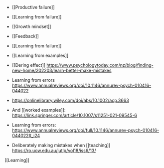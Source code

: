 - [[Productive failure]]
- [[Learning from failure]]
- [[Growth mindset]]
- [[Feedback]]
- [[Learning from failure]]
- [[Learning from examples]]

- [[Dering effect]] https://www.psychologytoday.com/nz/blog/finding-new-home/202203/learn-better-make-mistakes

- Learning from errors https://www.annualreviews.org/doi/10.1146/annurev-psych-010416-044022

- https://onlinelibrary.wiley.com/doi/abs/10.1002/acp.3663

- And [[worked examples]]: https://link.springer.com/article/10.1007/s11251-021-09545-6

- Learning from errors: https://www.annualreviews.org/doi/full/10.1146/annurev-psych-010416-044022#_i24

- Deliberately making mistakes when [[teaching]] https://ro.uow.edu.au/jutlp/vol18/iss6/13/

[[Learning]]

